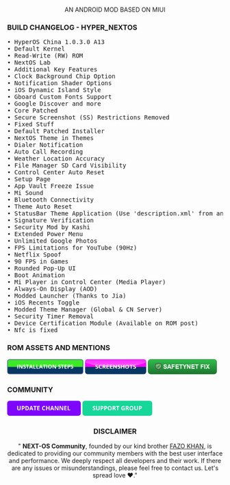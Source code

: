 <div align="center" >
  <img  src=""  />
  <p>AN ANDROID MOD BASED ON MIUI</p>
</div>
<h3>BUILD CHANGELOG - HYPER_NEXTOS</h3>
<pre>
• HyperOS China 1.0.3.0 A13
• Default Kernel
• Read-Write (RW) ROM
• NextOS Lab
• Additional Key Features
• Clock Background Chip Option
• Notification Shader Options
• iOS Dynamic Island Style
• Gboard Custom Fonts Support
• Google Discover and more
• Core Patched
• Secure Screenshot (SS) Restrictions Removed
• Fixed Stuff 
• Default Patched Installer
• NextOS Theme in Themes
• Dialer Notification
• Auto Call Recording
• Weather Location Accuracy
• File Manager SD Card Visibility
• Control Center Auto Reset
• Setup Page
• App Vault Freeze Issue
• Mi Sound
• Bluetooth Connectivity
• Theme Auto Reset
• StatusBar Theme Application (Use 'description.xml' from any '.mtz' theme)
• Signature Verification
• Security Mod by Kashi
• Extended Power Menu
• Unlimited Google Photos
• FPS Limitations for YouTube (90Hz)
• Netflix Spoof
• 90 FPS in Games
• Rounded Pop-Up UI
• Boot Animation
• Mi Player in Control Center (Media Player)
• Always-On Display (AOD)
• Modded Launcher (Thanks to Jia)
• iOS Recents Toggle
• Modded Theme Manager (Global & CN Server)
• Security Timer Removal
• Device Certification Module (Available on ROM post)
• Nfc is fixed
</pre>


<h3>ROM ASSETS AND MENTIONS</h3>

<a href="https://telegra.ph/NEXT-OS---FLASHING-STEPS-02-26"><img  height="35" src="https://raw.githubusercontent.com/Fazokhan/Project-NextOS-/main/assets/button_installation-steps.png"  /></a>
<a href="https://t.me/SSgroupRN11"><img  height="35" src="https://raw.githubusercontent.com/Fazokhan/Project-NextOS-/main/assets/button_screenshots.png"  /></a>
<a href="https://drive.google.com/file/d/1-2z2QGb98SnVotVacQc6Fp-AOPHgjmMG/view?usp=drivesdk"><img  height="35" src="https://raw.githubusercontent.com/Fazokhan/Project-NextOS-/main/assets/safety_button.png"  /></a>

<h3>COMMUNITY</h3>

<a href="https://t.me/RedmiN11Pak"><img  height="35" src="https://raw.githubusercontent.com/Fazokhan/Project-NextOS-/main/assets/button_update-channel.png"  /></a>
<a href="https://t.me/nextosmerlinx"><img  height="35" src="https://raw.githubusercontent.com/Fazokhan/Project-NextOS-/main/assets/button_support-group.png"  /></a>


<h3 align="center" >DISCLAIMER</h3>
<p align="center">" <b>NEXT-OS Community</b>, founded by our kind brother <a href="https://t.me/Fazokhan">FAZO KHAN</a>, is dedicated to providing our community members with the best user interface and performance. We deeply respect all developers and their work. If there are any issues or misunderstandings, please feel free to contact us. Let's spread love ❤️."




</p>



